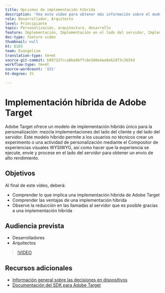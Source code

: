 ```yaml
---
title: Opciones de implementación híbrida
description: 'Vea este vídeo para obtener más información sobre el modelo de implementación híbrido único de Adobe Target para la personalización: mezcla implementaciones del lado del cliente y del lado del servidor.'
role: Desarrollador, Arquitecto
level: Principiante
topic: Personalización, arquitectura, desarrollo
feature: Implementación, Implementación en el lado del servidor, Implementación en el lado del cliente
doc-type: feature video
thumbnail: null
kt: 6165
team: Evangelism
translation-type: tm+mt
source-git-commit: b89732fcca0be8bffc6e580e4ae0e62df3c3655d
workflow-type: tm+mt
source-wordcount: '151'
ht-degree: 1%

---
```



# Implementación híbrida de Adobe Target

Adobe Target ofrece un modelo de implementación híbrido único para la personalización: mezcla implementaciones del lado del cliente y del lado del servidor. Este modelo híbrido permite a los usuarios no técnicos crear un experimento o una actividad de personalización mediante el Compositor de experiencias visuales WYSIWYG, así como hacer que la experiencia se ejecute, envíe y procese en el lado del servidor para obtener un envío de alto rendimiento. 

## Objetivos

Al final de este vídeo, deberá:

* Comprender lo que implica una implementación híbrida de Adobe Target
* Comprender las ventajas de una implementación híbrida
* Observe la reducción en las llamadas al servidor que es posible gracias a una implementación híbrida

## Audiencia prevista

* Desarrolladores
* Arquitectos

>[!VIDEO](https://video.tv.adobe.com/v/41698/?quality=12)

## Recursos adicionales

* [Información general sobre las decisiones en dispositivos](https://experienceleague.adobe.com/docs/target-learn/tutorials/implementation/on-device-decisioning-overview.html?lang=en#implementation)
* [Documentación del SDK para Adobe Target](https://adobetarget-sdks.gitbook.io/docs/on-device-decisioning/introduction-to-on-device-decisioning)

